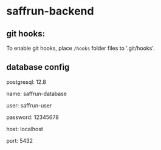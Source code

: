 # saffrun-backend

## git hooks:
To enable git hooks, place `/hooks` folder files to '.git/hooks'.

## database config
postgresql: 12.8

name: saffrun-database

user: saffrun-user

password: 12345678

host: localhost

port: 5432
